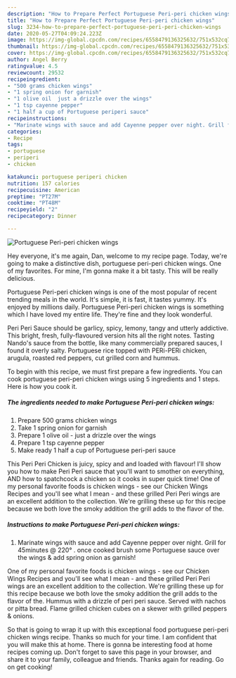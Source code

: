```yaml
---
description: "How to Prepare Perfect Portuguese Peri-peri chicken wings"
title: "How to Prepare Perfect Portuguese Peri-peri chicken wings"
slug: 3234-how-to-prepare-perfect-portuguese-peri-peri-chicken-wings
date: 2020-05-27T04:09:24.223Z
image: https://img-global.cpcdn.com/recipes/6558479136325632/751x532cq70/portuguese-peri-peri-chicken-wings-recipe-main-photo.jpg
thumbnail: https://img-global.cpcdn.com/recipes/6558479136325632/751x532cq70/portuguese-peri-peri-chicken-wings-recipe-main-photo.jpg
cover: https://img-global.cpcdn.com/recipes/6558479136325632/751x532cq70/portuguese-peri-peri-chicken-wings-recipe-main-photo.jpg
author: Angel Berry
ratingvalue: 4.5
reviewcount: 29532
recipeingredient:
- "500 grams chicken wings"
- "1 spring onion for garnish"
- "1 olive oil  just a drizzle over the wings"
- "1 tsp cayenne pepper"
- "1 half a cup of Portuguese periperi sauce"
recipeinstructions:
- "Marinate wings with sauce and add Cayenne pepper over night. Grill for 45minutes @ 220° . once cooked brush some Portuguese sauce over the wings &amp; add spring onion as garnish!"
categories:
- Recipe
tags:
- portuguese
- periperi
- chicken

katakunci: portuguese periperi chicken 
nutrition: 157 calories
recipecuisine: American
preptime: "PT27M"
cooktime: "PT48M"
recipeyield: "2"
recipecategory: Dinner

---
```



![Portuguese Peri-peri chicken wings](https://img-global.cpcdn.com/recipes/6558479136325632/751x532cq70/portuguese-peri-peri-chicken-wings-recipe-main-photo.jpg)

Hey everyone, it's me again, Dan, welcome to my recipe page. Today, we're going to make a distinctive dish, portuguese peri-peri chicken wings. One of my favorites. For mine, I'm gonna make it a bit tasty. This will be really delicious.

Portuguese Peri-peri chicken wings is one of the most popular of recent trending meals in the world. It's simple, it is fast, it tastes yummy. It's enjoyed by millions daily. Portuguese Peri-peri chicken wings is something which I have loved my entire life. They're fine and they look wonderful.

Peri Peri Sauce should be garlicy, spicy, lemony, tangy and utterly addictive. This bright, fresh, fully-flavoured version hits all the right notes. Tasting Nando&#39;s sauce from the bottle, like many commercially prepared sauces, I found it overly salty. Portuguese rice topped with PERi-PERi chicken, arugula, roasted red peppers, cut grilled corn and hummus.


To begin with this recipe, we must first prepare a few ingredients. You can cook portuguese peri-peri chicken wings using 5 ingredients and 1 steps. Here is how you cook it.

<!--inarticleads1-->

##### The ingredients needed to make Portuguese Peri-peri chicken wings:

1. Prepare 500 grams chicken wings
1. Take 1 spring onion for garnish
1. Prepare 1 olive oil - just a drizzle over the wings
1. Prepare 1 tsp cayenne pepper
1. Make ready 1 half a cup of Portuguese peri-peri sauce


This Peri Peri Chicken is juicy, spicy and and loaded with flavour! I&#39;ll show you how to make Peri Peri sauce that you&#39;ll want to smother on everything, AND how to spatchcock a chicken so it cooks in super quick time! One of my personal favorite foods is chicken wings - see our Chicken Wings Recipes and you&#39;ll see what I mean - and these grilled Peri Peri wings are an excellent addition to the collection. We&#39;re grilling these up for this recipe because we both love the smoky addition the grill adds to the flavor of the. 

<!--inarticleads2-->

##### Instructions to make Portuguese Peri-peri chicken wings:

1. Marinate wings with sauce and add Cayenne pepper over night. Grill for 45minutes @ 220° . once cooked brush some Portuguese sauce over the wings &amp; add spring onion as garnish!


One of my personal favorite foods is chicken wings - see our Chicken Wings Recipes and you&#39;ll see what I mean - and these grilled Peri Peri wings are an excellent addition to the collection. We&#39;re grilling these up for this recipe because we both love the smoky addition the grill adds to the flavor of the. Hummus with a drizzle of peri peri sauce. Served with nachos or pitta bread. Flame grilled chicken cubes on a skewer with grilled peppers &amp; onions. 

So that is going to wrap it up with this exceptional food portuguese peri-peri chicken wings recipe. Thanks so much for your time. I am confident that you will make this at home. There is gonna be interesting food at home recipes coming up. Don't forget to save this page in your browser, and share it to your family, colleague and friends. Thanks again for reading. Go on get cooking!
